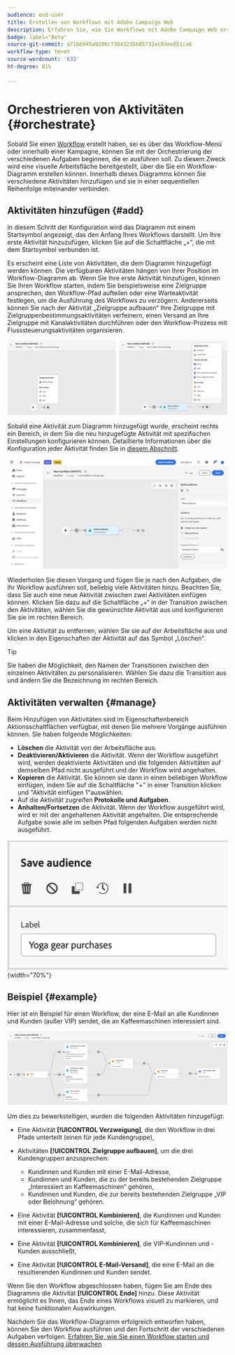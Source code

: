 ```yaml
---
audience: end-user
title: Erstellen von Workflows mit Adobe Campaign Web
description: Erfahren Sie, wie Sie Workflows mit Adobe Campaign Web erstellen
badge: label="Beta"
source-git-commit: a71bb945a9206c73043235b05732ec83ee851ca6
workflow-type: tm+mt
source-wordcount: '633'
ht-degree: 81%

---
```



# Orchestrieren von Aktivitäten {#orchestrate}

Sobald Sie einen [Workflow](create-workflow.md) erstellt haben, sei es über das Workflow-Menü oder innerhalb einer Kampagne, können Sie mit der Orchestrierung der verschiedenen Aufgaben beginnen, die er ausführen soll. Zu diesem Zweck wird eine visuelle Arbeitsfläche bereitgestellt, über die Sie ein Workflow-Diagramm erstellen können. Innerhalb dieses Diagramms können Sie verschiedene Aktivitäten hinzufügen und sie in einer sequentiellen Reihenfolge miteinander verbinden.

## Aktivitäten hinzufügen {#add}

In diesem Schritt der Konfiguration wird das Diagramm mit einem Startsymbol angezeigt, das den Anfang Ihres Workflows darstellt. Um Ihre erste Aktivität hinzuzufügen, klicken Sie auf die Schaltfläche „+“, die mit dem Startsymbol verbunden ist.

Es erscheint eine Liste von Aktivitäten, die dem Diagramm hinzugefügt werden können. Die verfügbaren Aktivitäten hängen von Ihrer Position im Workflow-Diagramm ab. Wenn Sie Ihre erste Aktivität hinzufügen, können Sie Ihren Workflow starten, indem Sie beispielsweise eine Zielgruppe ansprechen, den Workflow-Pfad aufteilen oder eine Warteaktivität festlegen, um die Ausführung des Workflows zu verzögern. Andererseits können Sie nach der Aktivität „Zielgruppe aufbauen“ Ihre Zielgruppe mit Zielgruppenbestimmungsaktivitäten verfeinern, einen Versand an Ihre Zielgruppe mit Kanalaktivitäten durchführen oder den Workflow-Prozess mit Flusssteuerungsaktivitäten organisieren.

![](assets/workflow-start.png)

Sobald eine Aktivität zum Diagramm hinzugefügt wurde, erscheint rechts ein Bereich, in dem Sie die neu hinzugefügte Aktivität mit spezifischen Einstellungen konfigurieren können. Detaillierte Informationen über die Konfiguration jeder Aktivität finden Sie in [diesem Abschnitt](activities/about-activities.md).

![](assets/workflow-configure-activities.png)

Wiederholen Sie diesen Vorgang und fügen Sie je nach den Aufgaben, die Ihr Workflow ausführen soll, beliebig viele Aktivitäten hinzu. Beachten Sie, dass Sie auch eine neue Aktivität zwischen zwei Aktivitäten einfügen können. Klicken Sie dazu auf die Schaltfläche „+“ in der Transition zwischen den Aktivitäten, wählen Sie die gewünschte Aktivität aus und konfigurieren Sie sie im rechten Bereich.

Um eine Aktivität zu entfernen, wählen Sie sie auf der Arbeitsfläche aus und klicken in den Eigenschaften der Aktivität auf das Symbol „Löschen“.

>[!TIP]
>
>Sie haben die Möglichkeit, den Namen der Transitionen zwischen den einzelnen Aktivitäten zu personalisieren. Wählen Sie dazu die Transition aus und ändern Sie die Bezeichnung im rechten Bereich.

## Aktivitäten verwalten {#manage}

Beim Hinzufügen von Aktivitäten sind im Eigenschaftenbereich Aktionsschaltflächen verfügbar, mit denen Sie mehrere Vorgänge ausführen können. Sie haben folgende Möglichkeiten:

* **Löschen** die Aktivität von der Arbeitsfläche aus.
* **Deaktivieren/Aktivieren** die Aktivität. Wenn der Workflow ausgeführt wird, werden deaktivierte Aktivitäten und die folgenden Aktivitäten auf demselben Pfad nicht ausgeführt und der Workflow wird angehalten.
* **Kopieren** die Aktivität. Sie können sie dann in einen beliebigen Workflow einfügen, indem Sie auf die Schaltfläche &quot;+&quot; in einer Transition klicken und &quot;Aktivität einfügen 1&quot;auswählen.
* Auf die Aktivität zugreifen **Protokolle und Aufgaben**.
* **Anhalten/Fortsetzen** die Aktivität. Wenn der Workflow ausgeführt wird, wird er mit der angehaltenen Aktivität angehalten. Die entsprechende Aufgabe sowie alle im selben Pfad folgenden Aufgaben werden nicht ausgeführt.

![](assets/activity-action.png){width="70%"}

## Beispiel {#example}

Hier ist ein Beispiel für einen Workflow, der eine E-Mail an alle Kundinnen und Kunden (außer VIP) sendet, die an Kaffeemaschinen interessiert sind.

![](assets/workflow-example.png)

Um dies zu bewerkstelligen, wurden die folgenden Aktivitäten hinzugefügt:

* Eine Aktivität **[!UICONTROL Verzweigung]**, die den Workflow in drei Pfade unterteilt (einen für jede Kundengruppe),
* Aktivitäten **[!UICONTROL Zielgruppe aufbauen]**, um die drei Kundengruppen anzusprechen:

   * Kundinnen und Kunden mit einer E-Mail-Adresse,
   * Kundinnen und Kunden, die zu der bereits bestehenden Zielgruppe „Interessiert an Kaffeemaschinen“ gehören,
   * Kundinnen und Kunden, die zur bereits bestehenden Zielgruppe „VIP oder Belohnung“ gehören.

* Eine Aktivität **[!UICONTROL Kombinieren]**, die Kundinnen und Kunden mit einer E-Mail-Adresse und solche, die sich für Kaffeemaschinen interessieren, zusammenfasst,
* Eine Aktivität **[!UICONTROL Kombinieren]**, die VIP-Kundinnen und -Kunden ausschließt,
* Eine Aktivität **[!UICONTROL E-Mail-Versand]**, die eine E-Mail an die resultierenden Kundinnen und Kunden sendet.

Wenn Sie den Workflow abgeschlossen haben, fügen Sie am Ende des Diagramms die Aktivität **[!UICONTROL Ende]** hinzu. Diese Aktivität ermöglicht es Ihnen, das Ende eines Workflows visuell zu markieren, und hat keine funktionalen Auswirkungen.

Nachdem Sie das Workflow-Diagramm erfolgreich entworfen haben, können Sie den Workflow ausführen und den Fortschritt der verschiedenen Aufgaben verfolgen. [Erfahren Sie, wie Sie einen Workflow starten und dessen Ausführung überwachen](start-monitor-workflows.md)
